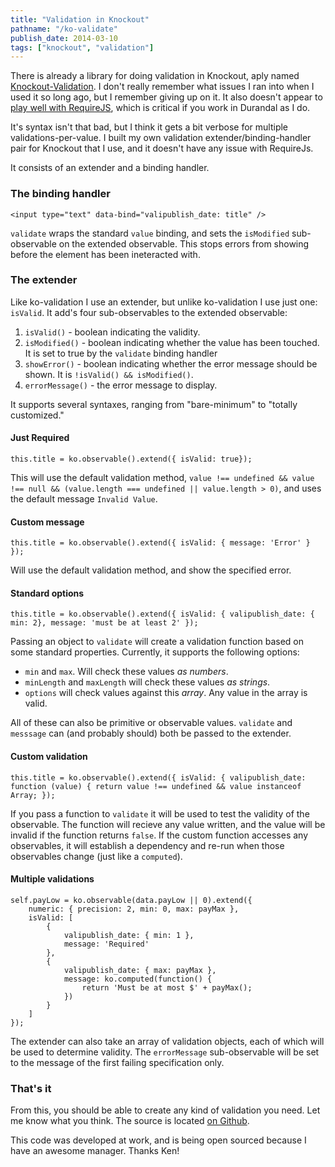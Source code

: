 ```yaml
---
title: "Validation in Knockout"
pathname: "/ko-validate"
publish_date: 2014-03-10
tags: ["knockout", "validation"]
---
```


There is already a library for doing validation in Knockout, aply named [Knockout-Validation](https://github.com/Knockout-Contrib/Knockout-Validation). I don't really remember what issues I ran into when I used it so long ago, but I remember giving up on it. It also doesn't appear to [play well with RequireJS](http://stackoverflow.com/questions/18033268/configuring-knockout-validation-in-durandal-spa-application), which is critical if you work in Durandal as I do.

It's syntax isn't that bad, but I think it gets a bit verbose for multiple validations-per-value. I built my own validation extender/binding-handler pair for Knockout that I use, and it doesn't have any issue with RequireJs.

It consists of an extender and a binding handler.

### The binding handler

    <input type="text" data-bind="valipublish_date: title" />
    

`validate` wraps the standard `value` binding, and sets the `isModified` sub-observable on the extended observable. This stops errors from showing before the element has been ineteracted with.

### The extender

Like ko-validation I use an extender, but unlike ko-validation I use just one: `isValid`. It add's four sub-observables to the extended observable:

1. `isValid()` - boolean indicating the validity.
2. `isModified()` - boolean indicating whether the value has been touched. It is set to true by the  `validate` binding handler
3. `showError()` - boolean indicating whether the error message should be shown. It is `!isValid() && isModified()`.
4. `errorMessage()` - the error message to display.

It supports several syntaxes, ranging from "bare-minimum" to "totally customized."

#### Just Required

    this.title = ko.observable().extend({ isValid: true});
    

This will use the default validation method, `value !== undefined && value !== null && (value.length === undefined || value.length > 0)`, and uses the default message `Invalid Value`.

#### Custom message

    this.title = ko.observable().extend({ isValid: { message: 'Error' } });
    

Will use the default validation method, and show the specified error.

#### Standard options

    this.title = ko.observable().extend({ isValid: { valipublish_date: { min: 2}, message: 'must be at least 2' });
    

Passing an object to `validate` will create a validation function based on some standard properties. Currently, it supports the following options:

- `min` and `max`. Will check these values *as numbers*.
- `minLength` and `maxLength` will check these values *as strings*.
- `options` will check values against this *array*. Any value in the array is valid.

All of these can also be primitive or observable values. `validate` and `messsage` can (and probably should) both be passed to the extender.

#### Custom validation

    this.title = ko.observable().extend({ isValid: { valipublish_date: function (value) { return value !== undefined && value instanceof Array; });
    

If you pass a function to `validate` it will be used to test the validity of the observable. The function will recieve any value written, and the value will be invalid if the function returns `false`. If the custom function accesses any observables, it will establish a dependency and re-run when those observables change (just like a `computed`).

#### Multiple validations

    self.payLow = ko.observable(data.payLow || 0).extend({
        numeric: { precision: 2, min: 0, max: payMax },
        isValid: [
            {
                valipublish_date: { min: 1 },
                message: 'Required'
            },
            {
                valipublish_date: { max: payMax },
                message: ko.computed(function() { 
                    return 'Must be at most $' + payMax(); 
                })
            }
        ]
    });
    

The extender can also take an array of validation objects, each of which will be used to determine validity. The `errorMessage` sub-observable will be set to the message of the first failing specification only.

### That's it

From this, you should be able to create any kind of validation you need. Let me know what you think. The source is located [on Github](https://github.com/tyrsius/ko-validate/tree/master).

This code was developed at work, and is being open sourced because I have an awesome manager. Thanks Ken!
